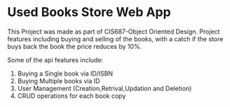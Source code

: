 # Used Books Store Web App

This Project was made as part of CIS687-Object Oriented Design. Project features including buying and selling of the books, with a catch if the store buys back the book the price reduces by 10%.

Some of the api features include:
1. Buying a Single book via ID/ISBN
2. Buying Multiple books via ID
3. User Management (Creation,Retrival,Updation and Deletion)
4. CRUD operations for each book copy
